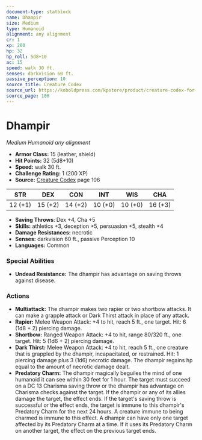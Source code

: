 ```yaml
---
document-type: statblock
name: Dhampir
size: Medium
type: Humanoid
alignment: any alignment
cr: 1
xp: 200
hp: 32
hp_roll: 5d8+10
ac: 15
speed: walk 30 ft.
senses: darkvision 60 ft. 
passive_perception: 10
source_title: Creature Codex
source_url: https://koboldpress.com/kpstore/product/creature-codex-for-5th-edition-dnd
source_page: 106
---
```


# Dhampir

*Medium* *Humanoid* *any alignment*

- **Armor Class:** 15 (leather, shield)
- **Hit Points:** 32 (5d8+10)
- **Speed:** walk 30 ft.
- **Challenge Rating:** 1 (200 XP)
- **Source:** [Creature Codex](https://koboldpress.com/kpstore/product/creature-codex-for-5th-edition-dnd) page 106

| STR | DEX | CON | INT | WIS | CHA |
| --- | --- | --- | --- | --- | --- |
| 12 (+1) | 15 (+2) | 14 (+2) | 10 (+0) | 10 (+0) | 16 (+3) |

- **Saving Throws**: Dex +4, Cha +5
- **Skills:** athletics +3, deception +5, persuasion +5, stealth +4
- **Damage Resistances:** necrotic
- **Senses:** darkvision 60 ft., passive Perception 10
- **Languages:** Common

### Special Abilities

- **Undead Resistance:** The dhampir has advantage on saving throws against disease.

### Actions

- **Multiattack:** The dhampir makes two rapier or two shortbow attacks. It can make a grapple attack or Dark Thirst attack in place of any attack.
- **Rapier:** Melee Weapon Attack: +4 to hit, reach 5 ft., one target. Hit: 6 (1d8 + 2) piercing damage.
- **Shortbow:** Ranged Weapon Attack: +4 to hit, range 80/320 ft., one target. Hit: 5 (1d6 + 2) piercing damage.
- **Dark Thirst:** Melee Weapon Attack: +4 to hit, reach 5 ft., one creature that is grappled by the dhampir, incapacitated, or restrained. Hit: 1 piercing damage plus 3 (1d6) necrotic damage. The dhampir regains hp equal to the amount of necrotic damage dealt.
- **Predatory Charm:** The dhampir magically beguiles the mind of one humanoid it can see within 30 feet for 1 hour. The target must succeed on a DC 13 Charisma saving throw or the dhampir has advantage on Charisma checks against the target. If the dhampir or any of its allies damage the target, the effect ends. If the target's saving throw is successful or the effect ends, the target is immune to this dhampir's Predatory Charm for the next 24 hours. A creature immune to being charmed is immune to this effect. A dhampir can have only one target affected by its Predatory Charm at a time. If it uses its Predatory Charm on another target, the effect on the previous target ends.
